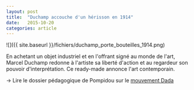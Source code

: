 ```yaml
---
layout: post
title:  "Duchamp accouche d'un hérisson en 1914"
date:   2015-10-20
categories: article
---
```


![]({{ site.baseurl }}/fichiers/duchamp_porte_bouteilles_1914.png)

En achetant un objet industriel et en l'offrant signé au monde de l'art, Marcel Duchamp redonne à l'artiste sa liberté d'action et au regardeur son pouvoir d'interprétation. Ce ready-made annonce l'art contemporain.

&rarr; Lire le dossier pédagogique de Pompidou sur le [mouvement Dada](http://mediation.centrepompidou.fr/education/ressources/ENS-dada/ENS-dada.htm)